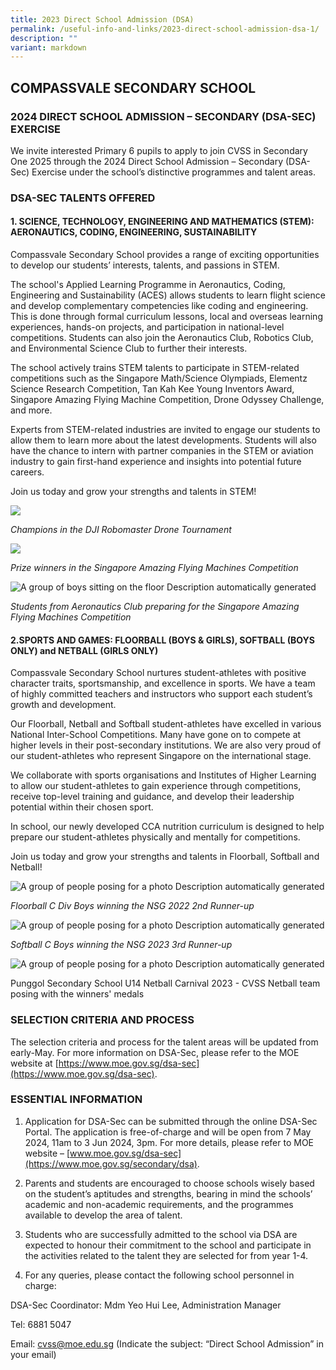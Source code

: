 ```yaml
---
title: 2023 Direct School Admission (DSA)
permalink: /useful-info-and-links/2023-direct-school-admission-dsa-1/
description: ""
variant: markdown
---
```

## COMPASSVALE SECONDARY SCHOOL 

### 2024 DIRECT SCHOOL ADMISSION – SECONDARY (DSA-SEC) EXERCISE


We invite interested Primary 6 pupils to apply to join CVSS in Secondary One 2025 through the 2024 Direct School Admission – Secondary (DSA-Sec) Exercise under the school’s distinctive programmes and talent areas.

<h3>DSA-SEC TALENTS OFFERED</h3>

  

<h4>1.  SCIENCE, TECHNOLOGY, ENGINEERING AND MATHEMATICS (STEM): AERONAUTICS, CODING, ENGINEERING, SUSTAINABILITY</h4>
    

Compassvale Secondary School provides a range of exciting opportunities to develop our students’ interests, talents, and passions in STEM.&nbsp;


The school's Applied Learning Programme in Aeronautics, Coding, Engineering and Sustainability (ACES) allows students to learn flight science and develop complementary competencies like coding and engineering. This is done through formal curriculum lessons, local and overseas learning experiences, hands-on projects, and participation in national-level competitions. Students can also join the Aeronautics Club, Robotics Club, and Environmental Science Club to further their interests.&nbsp;


The school actively trains STEM talents to participate in STEM-related competitions such as the Singapore Math/Science Olympiads, Elementz Science Research Competition, Tan Kah Kee Young Inventors Award, Singapore Amazing Flying Machine Competition, Drone Odyssey Challenge, and more.


Experts from STEM-related industries are invited to engage our students to allow them to learn more about the latest developments. Students will also have the chance to intern with partner companies in the STEM or aviation industry to gain first-hand experience and insights into potential future careers.&nbsp;


Join us today and grow your strengths and talents in STEM!

  
![](https://lh7-us.googleusercontent.com/UB09zci3tngVAcLZuXOj4RmDWFE1tNGUDTTEygihhSNWOa92yPtQRdiRpxFG2vKAX_Sm03BPYN3RGlU7XVq7iaAMQTchdk4sYEjlSn_YgbO-SlmGK8lWCl64FeE1D6ikGOtVR1NFJFnkd7a0Oy2TpA)

*Champions in the DJI Robomaster Drone Tournament*

  

![](https://lh7-us.googleusercontent.com/dzybqxSntr1a49jd0Wy64tU5dhwc82-Ecn6rPMLG7dp1YUWzA_wTAAIBAG2WyyBodlFS2mEj8MvLWQFUHhv2kSaPvN2Utt2IFN3RBBhLm6-Tmb-j_yOvV3R2iL8DcjiIZ3GCPuT9lsLH_DXtZeax5w)

*Prize winners in the Singapore Amazing Flying Machines Competition*

  

![A group of boys sitting on the floor
Description automatically generated](https://lh7-us.googleusercontent.com/t8d5TAHUFYdM-eYtr_IyJztUX_Z5mAPSC0iFKneqAr2vTWlN8dQKLuf8yil983zh32YHKXy9Ef-qbykYOTqqcz9bt5pfbsCARCNsDhbItO-qfzIgLWm_aDX5lVbP--utP8EVG8RFSmC22GvU3zs52A)

*Students from Aeronautics Club preparing for the Singapore Amazing Flying Machines Competition*

  

<h4>2.SPORTS AND GAMES: FLOORBALL (BOYS &amp; GIRLS), SOFTBALL (BOYS ONLY) and NETBALL (GIRLS ONLY)</h4>

  

Compassvale Secondary School nurtures student-athletes with positive character traits, sportsmanship, and excellence in sports. We have a team of highly committed teachers and instructors who support each student’s growth and development.


Our Floorball, Netball and Softball student-athletes have excelled in various National Inter-School Competitions. Many have gone on to compete at higher levels in their post-secondary institutions. We are also very proud of our student-athletes who represent Singapore on the international stage.


We collaborate with sports organisations and Institutes of Higher Learning to allow our student-athletes to gain experience through competitions, receive top-level training and guidance, and develop their leadership potential within their chosen sport.


In school, our newly developed CCA nutrition curriculum is designed to help prepare our student-athletes physically and mentally for competitions.&nbsp;


Join us today and grow your strengths and talents in Floorball, Softball and Netball!

  

![A group of people posing for a photo
Description automatically generated](https://lh7-us.googleusercontent.com/RCQ1uFyCXHXakTThQePguTK4yK-yYyI0R4_d0GbfNTkEMqfRn4ImT-IFdL8PIroIYW96lXijYIqvNDz1EL4mzPhHGt8gqLz7K_gxTDeUO7od7M5u_997XivXpEkwx1jRVqgp_Adq-q_pnObWicV8Yg)

*Floorball C Div Boys winning the NSG 2022 2nd Runner-up*

  

![A group of people posing for a photo
Description automatically generated](https://lh7-us.googleusercontent.com/4Mz8uFL9_uhEFJU6jlho6pG-nhMElDQL1GmBn79fgucjaN4e2o5_amW88EolOM6TO5p5_bTpwzbpV95jwA03NTXy3MqhcU2U1-j2kyDNHO_hsuT5fD1gmzmOPF67VYFnUmbuGyvNFx_8jnXXPJ7xVA)

*Softball C Boys winning the NSG 2023 3rd Runner-up*

  

![A group of people posing for a photo
Description automatically generated](https://lh7-us.googleusercontent.com/YY-kJhPkKTaGFRPTFh9mfQt0nphqhxLAbVaAUSI1Bc5QZO86JM1Vc-r7WjybEvtOd49TN-WsqQArav1W2Pt8WXXlUyMdlM0FO5J6ic2vUHSpKzMFusBGVb_KCgFAskxZFEo9AAajqz08WDbJCOI3Aw)

Punggol Secondary School U14 Netball Carnival 2023 - CVSS Netball team posing with the winners' medals

  
<h3>SELECTION CRITERIA AND PROCESS</h3>
 

The selection criteria and process for the talent areas will be updated from early-May. For more information on DSA-Sec, please refer to the MOE website at [https://www.moe.gov.sg/dsa-sec](https://www.moe.gov.sg/dsa-sec).
 

<h3>ESSENTIAL INFORMATION</h3>

 
1.  Application for DSA-Sec can be submitted through the online DSA-Sec Portal. The application is free-of-charge and will be open from 7 May 2024, 11am to 3 Jun 2024, 3pm. For more details, please refer to MOE website – [www.moe.gov.sg/dsa-sec](https://www.moe.gov.sg/secondary/dsa).
    


2.  Parents and students are encouraged to choose schools wisely based on the student’s aptitudes and strengths, bearing in mind the schools’ academic and non-academic requirements, and the programmes available to develop the area of talent.
    


3.  Students who are successfully admitted to the school via DSA are expected to honour their commitment to the school and participate in the activities related to the talent they are selected for from year 1-4.
 
  

4.  For any queries, please contact the following school personnel in charge:
    

DSA-Sec Coordinator: Mdm Yeo Hui&nbsp;Lee, Administration Manager

Tel: 6881 5047

Email:&nbsp;[cvss@moe.edu.sg](mailto:cvss@moe.edu.sg)&nbsp;(Indicate the subject: “Direct School Admission” in your email)